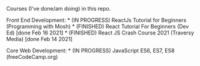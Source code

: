Courses (I've done/am doing) in this repo.

Front End Development:
    * (IN PROGRESS) ReactJs Tutorial for Beginners (Programming with Mosh)
    * (FINISHED) React Tutorial For Beginners (Dev Ed) [done Feb 16 2021]
    * (FINISHED) React JS Crash Course 2021 (Traversy Media) [done Feb 14 2021]

Core Web Development:
    * (IN PROGRESS) JavaScript ES6, ES7, ES8 (freeCodeCamp.org)
